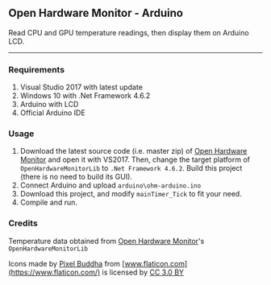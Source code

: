 ## Open Hardware Monitor - Arduino

Read CPU and GPU temperature readings, then display them on Arduino LCD.

-----

### Requirements

1. Visual Studio 2017 with latest update
2. Windows 10 with .Net Framework 4.6.2
3. Arduino with LCD
4. Official Arduino IDE

### Usage

1. Download the latest source code (i.e. master zip) of [Open Hardware Monitor](https://github.com/openhardwaremonitor/openhardwaremonitor) and open it with VS2017. Then,
change the target platform of `OpenHardwareMonitorLib` to `.Net Framework 4.6.2`. Build this project (there is no need to build its GUI).
2. Connect Arduino and upload `arduino\ohm-arduino.ino`
3. Download this project, and modify `mainTimer_Tick` to fit your need.
4. Compile and run.

### Credits

Temperature data obtained from [Open Hardware Monitor](https://github.com/openhardwaremonitor/openhardwaremonitor)'s `OpenHardwareMonitorLib`

Icons made by [Pixel Buddha](https://www.flaticon.com/authors/pixel-buddha) from [www.flaticon.com](https://www.flaticon.com/) 
is licensed by [CC 3.0 BY](http://creativecommons.org/licenses/by/3.0/)